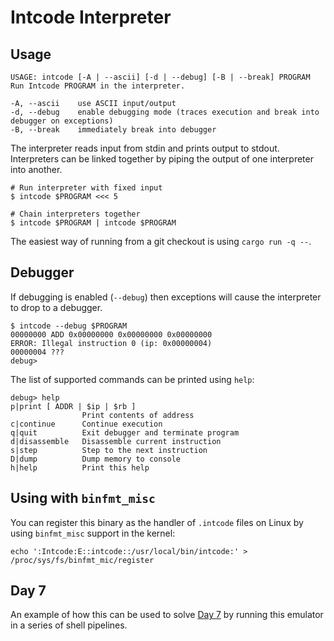 # Intcode Interpreter

## Usage

```
USAGE: intcode [-A | --ascii] [-d | --debug] [-B | --break] PROGRAM
Run Intcode PROGRAM in the interpreter.

-A, --ascii    use ASCII input/output
-d, --debug    enable debugging mode (traces execution and break into debugger on exceptions)
-B, --break    immediately break into debugger
```

The interpreter reads input from stdin and prints output to stdout.
Interpreters can be linked together by piping the output of one interpreter into another.

```shell
# Run interpreter with fixed input
$ intcode $PROGRAM <<< 5

# Chain interpreters together
$ intcode $PROGRAM | intcode $PROGRAM
```

The easiest way of running from a git checkout is using `cargo run -q --`.

## Debugger

If debugging is enabled (`--debug`) then exceptions will cause the interpreter to drop to a debugger.

```
$ intcode --debug $PROGRAM
00000000 ADD 0x00000000 0x00000000 0x00000000
ERROR: Illegal instruction 0 (ip: 0x00000004)
00000004 ???
debug>
```

The list of supported commands can be printed using `help`:

```
debug> help
p|print [ ADDR | $ip | $rb ]
                Print contents of address
c|continue      Continue execution
q|quit          Exit debugger and terminate program
d|disassemble   Disassemble current instruction
s|step          Step to the next instruction
D|dump          Dump memory to console
h|help          Print this help
```

## Using with `binfmt_misc`

You can register this binary as the handler of `.intcode` files on Linux by
using `binfmt_misc` support in the kernel:

```shell
echo ':Intcode:E::intcode::/usr/local/bin/intcode:' > /proc/sys/fs/binfmt_mic/register
```

## Day 7

An example of how this can be used to solve
[Day 7](https://adventofcode.com/2019/day/7) by running this emulator in a
series of shell pipelines.
